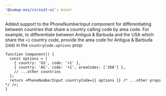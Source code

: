 ```yaml
---
'@sumup-oss/circuit-ui': minor
---
```


Added support to the PhoneNumberInput component for differentiating between countries that share a country calling code by area code. For example, to differentiate between Antigua & Barbuda and the USA which share the `+1` country code, provide the area code for Antigua & Barbuda (`268`) in the `countryCode.options` prop:

```tsx
function Component() {
  const options = [
    { country: 'US', code: '+1' },
    { country: 'AG', code: '+1', areaCodes: ['268'] },
    // ...other countries
  ];
  return <PhoneNumberInput countryCode={{ options }} /* ...other props */ />;
}
```
